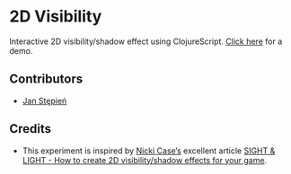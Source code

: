 # 2D Visibility

Interactive 2D visibility/shadow effect using ClojureScript. [Click here](https://toblux.github.io/visibility-2d/) for a demo.

## Contributors

- [Jan Stępień](https://stepien.cc/~jan/)

## Credits

- This experiment is inspired by [Nicki Case’s](https://twitter.com/ncasenmare) excellent article [SIGHT & LIGHT - How to create 2D visibility/shadow effects for your game](http://ncase.me/sight-and-light/).
